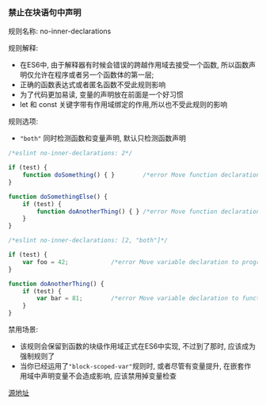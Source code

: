 ### 禁止在块语句中声明

规则名称: no-inner-declarations

规则解释:

* 在ES6中, 由于解释器有时候会错误的跨越作用域去接受一个函数, 所以函数声明仅允许在程序或者另一个函数体的第一层;
* 正确的函数表达式或者匿名函数不受此规则影响
* 为了代码更加易读, 变量的声明放在前面是一个好习惯
* let 和 const 关键字带有作用域绑定的作用,所以也不受此规则的影响


规则选项:

* `"both"` 同时检测函数和变量声明, 默认只检测函数声明

```js
/*eslint no-inner-declarations: 2*/

if (test) {
    function doSomething() { }        /*error Move function declaration to program root.*/
}

function doSomethingElse() {
    if (test) {
        function doAnotherThing() { } /*error Move function declaration to function body root.*/
    }
}
```


```js
/*eslint no-inner-declarations: [2, "both"]*/

if (test) {
    var foo = 42;            /*error Move variable declaration to program root.*/
}

function doAnotherThing() {
    if (test) {
        var bar = 81;        /*error Move variable declaration to function body root.*/
    }
}
```


禁用场景:

* 该规则会保留到函数的块级作用域正式在ES6中实现, 不过到了那时, 应该成为强制规则了
* 当你已经运用了`"block-scoped-var"`规则时, 或者尽管有变量提升, 在嵌套作用域中声明变量不会造成影响, 应该禁用掉变量检查



[源地址](http://eslint.org/docs/rules/no-inner-declarations)